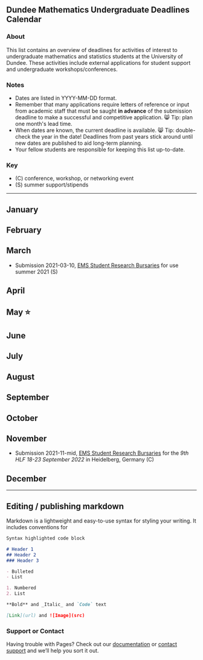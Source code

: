 ## Dundee Mathematics Undergraduate Deadlines Calendar 

### About
This list contains an overview of deadlines for activities of interest to undergraduate mathematics and statistics students at the University of Dundee. These activities include external applications for student support and undergraduate workshops/conferences.

### Notes
- Dates are listed in YYYY-MM-DD format. 
- Remember that many applications require letters of reference or input from academic staff that must be saught **in advance** of the submission deadline to make a successful and competitive application. 😸 Tip: plan one month's lead time. 
- When dates are known, the current deadline is available. 😸 Tip: double-check the year in the date! Deadlines from past years stick around until new dates are published to aid long-term planning.
- Your fellow students are responsible for keeping this list up-to-date.

### Key
- (C) conference, workshop, or networking event 
- (S) summer support/stipends

---

## January

## February

## March

- Submission 2021-03-10, [EMS Student Research Bursaries](http://www.ems.ac.uk/funding/ems-student-research-bursaries) for use summer 2021 (S)

## April


## May ⭐


## June


## July


## August


## September


## October


## November

- Submission 2021-11-mid, [EMS Student Research Bursaries](http://www.ems.ac.uk/funding/ems-student-research-bursaries) for the *9th HLF 18-23 September 2022* in Heidelberg, Germany (C)


## December

---

## Editing / publishing markdown 

Markdown is a lightweight and easy-to-use syntax for styling your writing. It includes conventions for

```markdown
Syntax highlighted code block

# Header 1
## Header 2
### Header 3

- Bulleted
- List

1. Numbered
2. List

**Bold** and _Italic_ and `Code` text

[Link](url) and ![Image](src)
```

### Support or Contact

Having trouble with Pages? Check out our [documentation](https://docs.github.com/categories/github-pages-basics/) or [contact support](https://support.github.com/contact) and we’ll help you sort it out.
